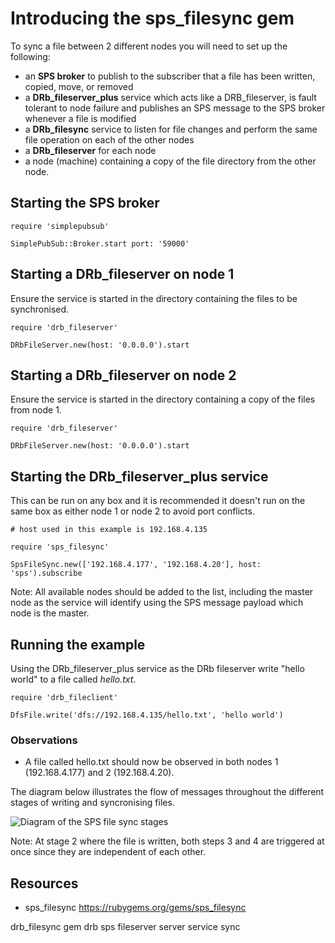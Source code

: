 # Introducing the sps_filesync gem

To sync a file between 2 different nodes you will need to set up the following:

* an **SPS broker** to publish to the subscriber that a file has been written, copied, move, or removed
* a **DRb_fileserver_plus** service which acts like a DRB_fileserver, is fault tolerant to node failure and publishes an SPS message to the SPS broker whenever a file is modified
* a **DRb_filesync** service to listen for file changes and perform the same file operation on each of the other nodes
* a **DRb_fileserver** for each node
* a node (machine) containing a copy of the file directory from the other node.

## Starting the SPS broker

    require 'simplepubsub'

    SimplePubSub::Broker.start port: '59000'

## Starting a DRb_fileserver on node 1

Ensure the service is started in the directory containing the files to be synchronised.

    require 'drb_fileserver'

    DRbFileServer.new(host: '0.0.0.0').start

## Starting a DRb_fileserver on node 2

Ensure the service is started in the directory containing a copy of the files from node 1.

    require 'drb_fileserver'

    DRbFileServer.new(host: '0.0.0.0').start

## Starting the DRb_fileserver_plus service

This can be run on any box and it is recommended it doesn't run on the same box as either node 1 or node 2 to avoid port conflicts.

    # host used in this example is 192.168.4.135

    require 'sps_filesync'

    SpsFileSync.new(['192.168.4.177', '192.168.4.20'], host: 'sps').subscribe

Note: All available nodes should be added to the list, including the master node as the service will identify using the SPS message payload which node is the master.


## Running the example

Using the DRb_fileserver_plus service as the DRb fileserver write "hello world" to a file called *hello.txt*.

    require 'drb_fileclient'

    DfsFile.write('dfs://192.168.4.135/hello.txt', 'hello world')

### Observations

* A file called hello.txt should now be observed in both nodes 1 (192.168.4.177) and 2 (192.168.4.20).

The diagram below illustrates the flow of messages throughout the different stages of writing and syncronising files.

![Diagram of the SPS file sync stages](http://a0.jamesrobertson.eu/r/images/2018/aug/24/sps_filesync-diagram.png)

Note: At stage 2 where the file is written, both steps 3 and 4 are triggered at once since they are independent of each other.

## Resources

* sps_filesync https://rubygems.org/gems/sps_filesync

drb_filesync gem drb sps fileserver server service sync
